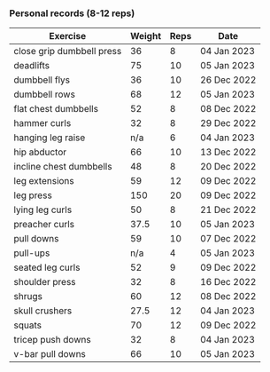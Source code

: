 ### Personal records (8-12 reps)

| Exercise | Weight | Reps | Date |
| -------- | ------ | ---- | ---- |
| close grip dumbbell press | 36 | 8 | 04 Jan 2023 |
| deadlifts | 75 | 10 | 05 Jan 2023 |
| dumbbell flys | 36 | 10 | 26 Dec 2022 |
| dumbbell rows | 68 | 12 | 05 Jan 2023 |
| flat chest dumbbells | 52 | 8 | 08 Dec 2022 |
| hammer curls | 32 | 8 | 29 Dec 2022 |
| hanging leg raise | n/a | 6 | 04 Jan 2023 |
| hip abductor | 66 | 10 | 13 Dec 2022 |
| incline chest dumbbells | 48 | 8 | 20 Dec 2022 |
| leg extensions | 59 | 12 | 09 Dec 2022 |
| leg press | 150 | 20 | 09 Dec 2022 |
| lying leg curls | 50 | 8 | 21 Dec 2022 |
| preacher curls | 37.5 | 10 | 05 Jan 2023 |
| pull downs | 59 | 10 | 07 Dec 2022 |
| pull-ups | n/a | 4 | 05 Jan 2023 |
| seated leg curls | 52 | 9 | 09 Dec 2022 |
| shoulder press | 32 | 8 | 16 Dec 2022 |
| shrugs | 60 | 12 | 08 Dec 2022 |
| skull crushers | 27.5 | 12 | 04 Jan 2023 |
| squats | 70 | 12 | 09 Dec 2022 |
| tricep push downs | 32 | 8 | 04 Jan 2023 |
| v-bar pull downs | 66 | 10 | 05 Jan 2023 |
